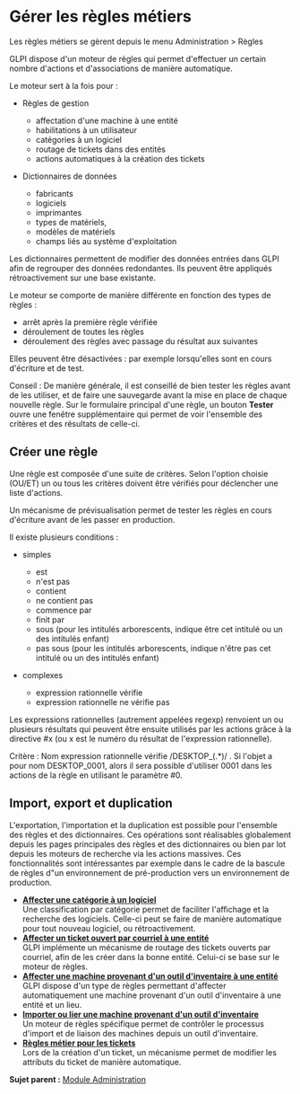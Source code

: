 Gérer les règles métiers
========================

Les règles métiers se gèrent depuis le menu Administration \> Règles

GLPI dispose d'un moteur de règles qui permet d'effectuer un certain
nombre d'actions et d'associations de manière automatique.

Le moteur sert à la fois pour :

-   Règles de gestion
    -   affectation d'une machine à une entité
    -   habilitations à un utilisateur
    -   catégories à un logiciel
    -   routage de tickets dans des entités
    -   actions automatiques à la création des tickets

-   Dictionnaires de données
    -   fabricants
    -   logiciels
    -   imprimantes
    -   types de matériels,
    -   modèles de matériels
    -   champs liés au système d'exploitation

Les dictionnaires permettent de modifier des données entrées dans GLPI
afin de regrouper des données redondantes. Ils peuvent être appliqués
rétroactivement sur une base existante.

Le moteur se comporte de manière différente en fonction des types de
règles :

-   arrêt après la première règle vérifiée
-   déroulement de toutes les règles
-   déroulement des règles avec passage du résultat aux suivantes

Elles peuvent être désactivées : par exemple lorsqu'elles sont en cours
d'écriture et de test.

Conseil : De manière générale, il est conseillé de bien tester les
règles avant de les utiliser, et de faire une sauvegarde avant la mise
en place de chaque nouvelle règle. Sur le formulaire principal d'une
règle, un bouton **Tester** ouvre une fenêtre supplémentaire qui permet
de voir l'ensemble des critères et des résultats de celle-ci.

Créer une règle
---------------

Une règle est composée d'une suite de critères. Selon l'option choisie
(OU/ET) un ou tous les critères doivent être vérifiés pour déclencher
une liste d'actions.

Un mécanisme de prévisualisation permet de tester les règles en cours
d'écriture avant de les passer en production.

Il existe plusieurs conditions :

-   simples
    -   est
    -   n'est pas
    -   contient
    -   ne contient pas
    -   commence par
    -   finit par
    -   sous (pour les intitulés arborescents, indique être cet intitulé
        ou un des intitulés enfant)
    -   pas sous (pour les intitulés arborescents, indique n'être pas
        cet intitulé ou un des intitulés enfant)

-   complexes
    -   expression rationnelle vérifie
    -   expression rationnelle ne vérifie pas

Les expressions rationnelles (autrement appelées regexp) renvoient un ou
plusieurs résultats qui peuvent être ensuite utilisés par les actions
grâce à la directive \#x (ou x est le numéro du résultat de l'expression
rationnelle).

Critère : Nom expression rationnelle vérifie /DESKTOP\_(.\*)/ . Si
l'objet a pour nom DESKTOP\_0001, alors il sera possible d'utiliser 0001
dans les actions de la règle en utilisant le paramètre \#0.

Import, export et duplication
-----------------------------

L'exportation, l'importation et la duplication est possible pour
l'ensemble des règles et des dictionnaires. Ces opérations sont
réalisables globalement depuis les pages principales des règles et des
dictionnaires ou bien par lot depuis les moteurs de recherche via les
actions massives. Ces fonctionnalités sont intéressantes par exemple
dans le cadre de la bascule de règles d"un environnement de
pré-production vers un environnement de production.

-   **[Affecter une catégorie à un
    logiciel](../glpi/administration_rule_softwarecategory.html)**\
     Une classification par catégorie permet de faciliter l'affichage et
    la recherche des logiciels. Celle-ci peut se faire de manière
    automatique pour tout nouveau logiciel, ou rétroactivement.
-   **[Affecter un ticket ouvert par courriel à une
    entité](../glpi/administration_rule_mailcollector.html)**\
     GLPI implémente un mécanisme de routage des tickets ouverts par
    courriel, afin de les créer dans la bonne entité. Celui-ci se base
    sur le moteur de règles.
-   **[Affecter une machine provenant d'un outil d'inventaire à une
    entité](../glpi/administration_rule_ocs.html)**\
     GLPI dispose d'un type de règles permettant d'affecter
    automatiquement une machine provenant d'un outil d'inventaire à une
    entité et un lieu.
-   **[Importer ou lier une machine provenant d'un outil
    d'inventaire](../glpi/administration_rule_importorlink.html)**\
     Un moteur de règles spécifique permet de contrôler le processus
    d'import et de liaison des machines depuis un outil d'inventaire.
-   **[Règles métier pour les
    tickets](../glpi/administration_rule_ticket.html)**\
     Lors de la création d'un ticket, un mécanisme permet de modifier
    les attributs du ticket de manière automatique.

**Sujet parent :** [Module
Administration](../glpi/administration.html "Le module Administration permet d'administrer les utilisateurs, groupes, entités, profils, règles et dictionnaires et offre des outils de maintenance de l'application (sauvegarde et restauration de base, vérification de nouvelle version disponible).")
